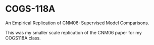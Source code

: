# COGS-118A
An Empirical Replication of CNM06: Supervised Model Comparisons. 

This was my smaller scale replication of the CNM06 paper for my COGS118A class.
